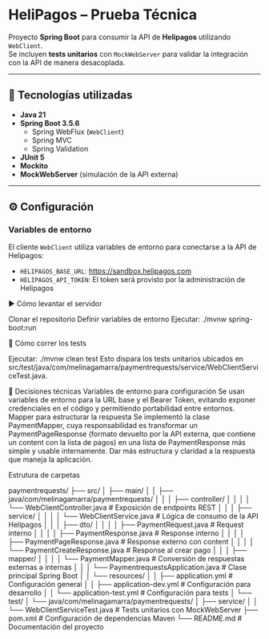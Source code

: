 # HeliPagos – Prueba Técnica

Proyecto **Spring Boot** para consumir la API de **Helipagos** utilizando `WebClient`.  
Se incluyen **tests unitarios** con `MockWebServer` para validar la integración con la API de manera desacoplada.

---

## 🚀 Tecnologías utilizadas

- **Java 21**
- **Spring Boot 3.5.6**
  - Spring WebFlux (`WebClient`)
  - Spring MVC
  - Spring Validation
- **JUnit 5**
- **Mockito**
- **MockWebServer** (simulación de la API externa)

---

## ⚙️ Configuración

### Variables de entorno
El cliente `WebClient` utiliza variables de entorno para conectarse a la API de Helipagos:

- `HELIPAGOS_BASE_URL`: https://sandbox.helipagos.com  
- `HELIPAGOS_API_TOKEN`: El token será provisto por la administración de Helipagos



▶️ Cómo levantar el servidor

Clonar el repositorio
Definir variables de entorno
Ejecutar:
./mvnw spring-boot:run

🧪 Cómo correr los tests

Ejecutar:
./mvnw clean test
Esto dispara los tests unitarios ubicados en src/test/java/com/melinagamarra/paymentrequests/service/WebClientServiceTest.java.

🤔 Decisiones técnicas
Variables de entorno para configuración
Se usan variables de entorno para la URL base y el Bearer Token, evitando exponer credenciales en el código y permitiendo portabilidad entre entornos.
Mapper para estructurar la respuesta
Se implementó la clase PaymentMapper, cuya responsabilidad es transformar un PaymentPageResponse (formato devuelto por la API externa, que contiene un content con la lista de pagos) en una lista de PaymentResponse más simple y usable internamente.
Dar más estructura y claridad a la respuesta que maneja la aplicación.

Estrutura de carpetas

paymentrequests/
├── src/
│   ├── main/
│   │   ├── java/com/melinagamarra/paymentrequests/
│   │   │   ├── controller/
│   │   │   │   └── WebClientController.java     # Exposición de endpoints REST
│   │   │   ├── service/
│   │   │   │   └── WebClientService.java        # Lógica de consumo de la API Helipagos
│   │   │   ├── dto/
│   │   │   │   ├── PaymentRequest.java          # Request interno
│   │   │   │   ├── PaymentResponse.java         # Response interno
│   │   │   │   ├── PaymentPageResponse.java     # Response externo con content
│   │   │   │   └── PaymentCreateResponse.java   # Response al crear pago
│   │   │   ├── mapper/
│   │   │   │   └── PaymentMapper.java           # Conversión de respuestas externas a internas
│   │   │   └── PaymentrequestsApplication.java  # Clase principal Spring Boot
│   │   └── resources/
│   │       ├── application.yml                  # Configuración general
│   │       ├── application-dev.yml              # Configuración para desarrollo
│   │       └── application-test.yml             # Configuración para tests
│   └── test/
│       └── java/com/melinagamarra/paymentrequests/
│           ├── service/
│           │   └── WebClientServiceTest.java    # Tests unitarios con MockWebServer
├── pom.xml                                      # Configuración de dependencias Maven
└── README.md                                    # Documentación del proyecto


                              
                
